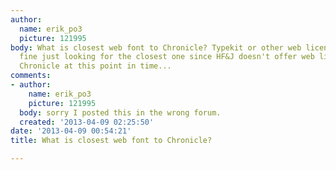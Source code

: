 ```yaml
---
author:
  name: erik_po3
  picture: 121995
body: What is closest web font to Chronicle? Typekit or other web licensed font is
  fine just looking for the closest one since HF&J doesn't offer web licenses for
  Chronicle at this point in time...
comments:
- author:
    name: erik_po3
    picture: 121995
  body: sorry I posted this in the wrong forum.
  created: '2013-04-09 02:25:50'
date: '2013-04-09 00:54:21'
title: What is closest web font to Chronicle?

---
```

